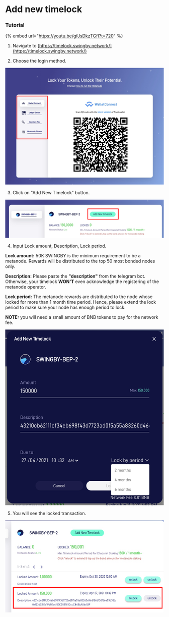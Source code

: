# Add new timelock

### Tutorial

{% embed url="https://youtu.be/gfJsDkzTGfI?t=720" %}

1. Navigate to [https://timelock.swingby.network/](https://timelock.swingby.network/)

2. Choose the login method. 

![](../../.gitbook/assets/image%20%2810%29.png)

3. Click on "Add New Timelock" button.

![](../../.gitbook/assets/image%20%2815%29.png)

4. Input Lock amount, Description, Lock period. 

**Lock amount:** 50K SWINGBY is the minimum requirement to be a metanode. Rewards will be distributed to the top 50 most bonded nodes only.

**Description:** Please paste the **"description"** from the telegram bot. Otherwise, your timelock **WON'T** even acknowledge the registering of the metanode operator.

**Lock period:** The metanode rewards are distributed to the node whose locked for more than 1 month time period. Hence, please extend the lock period to make sure your node has enough period to lock.

 **NOTE:** you will need a small amount of BNB tokens to pay for the network fee.

![](../../.gitbook/assets/image%20%288%29.png)

5. You will see the locked transaction. 

![](../../.gitbook/assets/image%20%2817%29.png)



